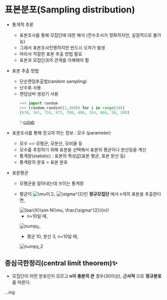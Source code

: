 # 표본분포(Sampling distribution)

+ 통계적 추론
   + 표본조사를 통해 모집단에 대한 해석 (전수조사가 정확하지만, 실질적으로 불가능)
   + 그래서 표본조사진행하지만 반드시 오차가 발생
   + 따라서 적절한 표본 추출 방법 필요
   + 표본과 모집단과의 관계를 이해해야 함
   
+ 표본 추출 방법   
   + 단순랜덤추출법(random sampling)
   + 난수표 사용
   + 랜덤넘버 생성기 사용
      ```python
      >>> import random
      >>> [random.randint(1,1000) for i in range(10)]
      [678, 341, 724, 973, 788, 498, 154, 866, 58, 289]
      ```
      ✨[colab](https://colab.research.google.com/notebooks/intro.ipynb#scrollTo=R1Bx-Sy0TKjd)
      
+ 표본조사를 통해 얻고자 하는 정보 : 모수 (parameter)
   + 모수 => 모평균, 모분산, 모비율 등
   + 모수를 추정하기 위해 표본을 선택해서 표본의 평균이나 분산등을 계산
   + 통계량(statistic) : 표본의 특성값(표본 평균, 표본 분산 등) 
   + 통계랑의 분포 = 표본 분포

+ 표본평균
   + 모평균을 알아내는데 쓰이는 통계량
   + 평균이 <img src="https://latex.codecogs.com/gif.latex?\mu" title="\mu" />이고, <img src="https://latex.codecogs.com/gif.latex?\sigma^{2}" title="\sigma^{2}" />인 **정규모집단** 에서 n개의 표본을 추출한다면,   
   
      <img src="https://latex.codecogs.com/gif.latex?\bar{X}\sim&space;N(\mu,&space;\frac{\sigma^{2}}{n})" title="\bar{X}\sim N(\mu, \frac{\sigma^{2}}{n})" />   
      
      + n=10일 때,   
      
       ![numpy_](https://user-images.githubusercontent.com/72974863/101849476-16989480-3b9b-11eb-88d0-9a5ad7d85a42.png)   
     
      + 평균 10, 분산 3, n=10일 때,   
      
       ![numpy_2](https://user-images.githubusercontent.com/72974863/101849625-6e370000-3b9b-11eb-8178-274383ad6198.png)   


## 중심극한정리(central limit theorem)✨
+ 모집단이 어떤 분포인지 모르고 **n이 충분히 큰** 경우(30이상), **근사적** 으로 **정규분포** 를 따른다.


...ing
